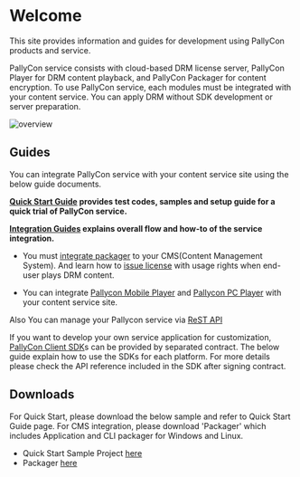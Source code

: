 Welcome
===========

This site provides information and guides for development using PallyCon products and service.

PallyCon service consists with cloud-based DRM license server, PallyCon Player for DRM content playback, and PallyCon Packager for content encryption. To use PallyCon service, each modules must be integrated with your content service. You can apply DRM without SDK development or server preparation.

![overview](overview_diagram_eng.jpg)


## Guides
You can integrate PallyCon service with your content service site using the below guide documents.

**[Quick Start Guide](#quickstart-guide) provides test codes, samples and setup guide for a quick trial of PallyCon service.** 

**[Integration Guides](#integration-overview) explains overall flow and how-to of the service integration.** 

- You must [integrate packager](#packaging-guide) to your CMS(Content Management System). And learn how to [issue license](#license-issue-guide) with usage rights when end-user plays DRM content. 

- You can integrate [Pallycon Mobile Player](#mobile-player-integration) and [Pallycon PC Player](#pc-player-integration) with your content service site.

Also You can manage your Pallycon service via [ReST API](#rest-api-guide)

If you want to develop your own service application for customization, [PallyCon Client SDK](#sdk-guide)s can be provided by separated contract. The below guide explain how to use the SDKs for each platform. For more details please check the API reference included in the SDK after signing contract.

## Downloads
For Quick Start, please download the below sample and refer to Quick Start Guide page.
For CMS integration, please download 'Packager' which includes Application and CLI packager for Windows and Linux.

- Quick Start Sample Project [here](http://www.pallycon.com/download/PallyCon_QuickStartSample.zip)
- Packager [here](http://www.pallycon.com/download/PallyCon_Packager.zip)
